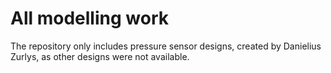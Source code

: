 # All modelling work
The repository only includes pressure sensor designs, created by Danielius Zurlys, as other designs were not available.


